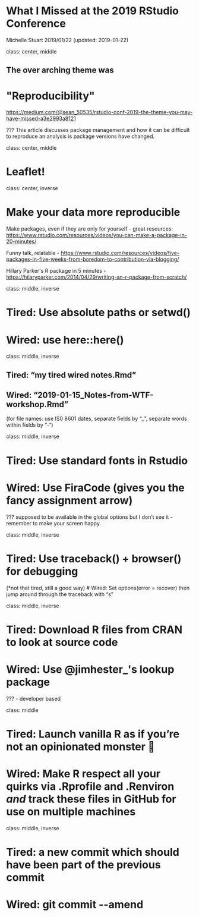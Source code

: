 What I Missed at the 2019 RStudio Conference
================
Michelle Stuart
2019/01/22 (updated: 2019-01-22)

class: center, middle

The over arching theme was
--------------------------

"Reproducibility"
=================

<https://medium.com/@sean_50535/rstudio-conf-2019-the-theme-you-may-have-missed-a3e2993a8121>

??? This article discusses package management and how it can be difficult to reproduce an analysis is package versions have changed.

class: center, middle <!--- inverse makes the slide white text on black background --->

Leaflet!
========

class: center, inverse

Make your data more reproducible
================================

Make packages, even if they are only for yourself - great resources: <https://www.rstudio.com/resources/videos/you-can-make-a-package-in-20-minutes/>

Funny talk, relatable - <https://www.rstudio.com/resources/videos/five-packages-in-five-weeks-from-boredom-to-contribution-via-blogging/>

Hillary Parker's R package in 5 minutes - <https://hilaryparker.com/2014/04/29/writing-an-r-package-from-scratch/>

class: middle, inverse

Tired: Use absolute paths or setwd()
====================================

Wired: use here::here()
=======================

class: middle, inverse

Tired: “my tired wired notes.Rmd”
---------------------------------

Wired: “2019-01-15\_Notes-from-WTF-workshop.Rmd”
------------------------------------------------

(for file names: use IS0 8601 dates, separate fields by “\_”, separate words within fields by “-“)

class: middle, inverse

Tired: Use standard fonts in Rstudio
====================================

Wired: Use FiraCode (gives you the fancy assignment arrow)
==========================================================

??? supposed to be available in the global options but I don’t see it - remember to make your screen happy.

class: middle, inverse

Tired: Use traceback() + browser() for debugging
================================================

(\*not that tired, still a good way) \# Wired: Set options(error = recover) then jump around through the traceback with “s”

class: middle, inverse

Tired: Download R files from CRAN to look at source code
========================================================

Wired: Use @jimhester\_'s lookup package
========================================

??? - developer based

class: middle

Tired: Launch vanilla R as if you’re not an opinionated monster 🧟
=================================================================

Wired: Make R respect all your quirks via .Rprofile and .Renviron *and* track these files in GitHub for use on multiple machines
================================================================================================================================

class: middle, inverse

Tired: a new commit which should have been part of the previous commit
======================================================================

Wired: git commit --amend
=========================
